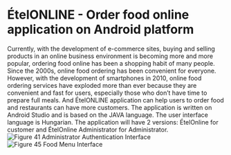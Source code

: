 # ÉtelONLINE - Order food online application on Android platform
Currently, with the development of e-commerce sites, buying and selling products in an online business environment is becoming more and more popular, ordering food online has been a shopping habit of many people. Since the 2000s, online food ordering has been convenient for everyone. However, with the development of smartphones in 2010, online food ordering services have exploded more than ever because they are convenient and fast for users, especially those who don’t have time to prepare full meals. And ÉtelONLINE application can help users to order food and restaurants can have more customers. 
The application is written on Android Studio and is based on the JAVA language. The user interface language is Hungarian.
The application will have 2 versions: ÉtelOnline for customer and ÉtelOnline Administrator for Administrator.
![Figure 41 Administrator Authentication Interface](https://user-images.githubusercontent.com/83651246/117014278-f192f280-acf0-11eb-9c7c-c1baee0afc86.png)
![Figure 45 Food Menu Interface](https://user-images.githubusercontent.com/83651246/117014319-fa83c400-acf0-11eb-9a3d-88cff51c896c.png)
